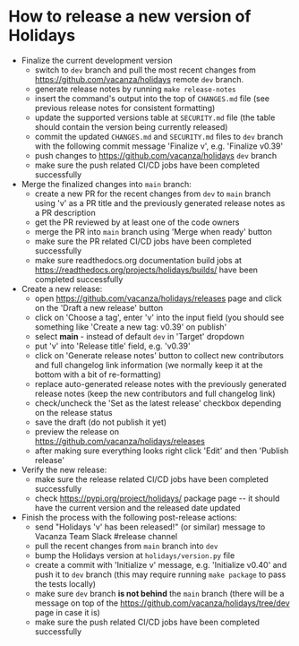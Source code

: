 # How to release a new version of Holidays

- Finalize the current development version
  - switch to `dev` branch and pull the most recent changes from
    <https://github.com/vacanza/holidays> remote `dev` branch.
  - generate release notes by running `make release-notes`
  - insert the command's output into the top of `CHANGES.md` file (see previous release notes for
    consistent formatting)
  - update the supported versions table at `SECURITY.md` file (the table should contain the
    version being currently released)
  - commit the updated `CHANGES.md` and `SECURITY.md` files to `dev` branch with the following
    commit message 'Finalize v<version>', e.g. 'Finalize v0.39'
  - push changes to <https://github.com/vacanza/holidays> `dev` branch
  - make sure the push related CI/CD jobs have been completed successfully
- Merge the finalized changes into `main` branch:
  - create a new PR for the recent changes from `dev` to `main` branch using 'v<version>'
    as a PR title and the previously generated release notes as a PR description
  - get the PR reviewed by at least one of the code owners
  - merge the PR into `main` branch using 'Merge when ready' button
  - make sure the PR related CI/CD jobs have been completed successfully
  - make sure readthedocs.org documentation build jobs at
    <https://readthedocs.org/projects/holidays/builds/> have been completed successfully
- Create a new release:
  - open <https://github.com/vacanza/holidays/releases> page and click on the 'Draft a new
    release' button
  - click on 'Choose a tag', enter 'v<version>' into the input field (you should see
    something like 'Create a new tag: v0.39' on publish'
  - select **main** - instead of default `dev` in 'Target' dropdown
  - put 'v<version>' into 'Release title' field, e.g. 'v0.39'
  - click on 'Generate release notes' button to collect new contributors and full changelog
    link information (we normally keep it at the bottom with a bit of re-formatting)
  - replace auto-generated release notes with the previously generated release notes (keep the
    new contributors and full changelog link)
  - check/uncheck the 'Set as the latest release' checkbox depending on the release status
  - save the draft (do not publish it yet)
  - preview the release on <https://github.com/vacanza/holidays/releases>
  - after making sure everything looks right click 'Edit' and then 'Publish release'
- Verify the new release:
  - make sure the release related CI/CD jobs have been completed successfully
  - check <https://pypi.org/project/holidays/> package page -- it should have the current
    version and the released date updated
- Finish the process with the following post-release actions:
  - send "Holidays 'v<version>' has been released!" (or similar) message to Vacanza Team
    Slack #release channel
  - pull the recent changes from `main` branch into `dev`
  - bump the Holidays version at `holidays/version.py` file
  - create a commit with 'Initialize v<version>' message, e.g. 'Initialize v0.40' and
    push it to `dev` branch (this may require running `make package` to pass the tests locally)
  - make sure `dev` branch **is not behind** the `main` branch (there will be a message on top
    of the <https://github.com/vacanza/holidays/tree/dev> page in case it is)
  - make sure the push related CI/CD jobs have been completed successfully
